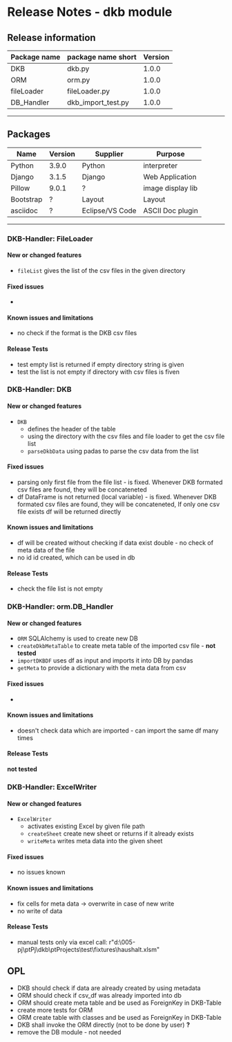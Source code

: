 # Release Notes - dkb module

## Release information

|Package name           |package name short     |Version   
|---------------        |---                    | ----
|DKB   	                |dkb.py   	            |1.0.0   
|ORM   	                |orm.py   		        |1.0.0   
|fileLoader             |fileLoader.py 	        |1.0.0  
|DB_Handler             |dkb_import_test.py 	|1.0.0   

----


## Packages

|Name   	    |Version   			|Supplier           |Purpose   
|---------      |--------           |-------            |-------
|Python   		|3.9.0   	        |Python   	        |interpreter   
|Django   		|3.1.5   	        |Django   	        |Web Application 
|Pillow         |9.0.1              |?                  |image display lib
|Bootstrap   	|?			        |Layout   	        |Layout
|asciidoc   	|?			        |Eclipse/VS Code   	|ASCII Doc plugin 

----

### DKB-Handler: FileLoader
#### New or changed features
* `fileList` gives the list of the csv files in the given directory

#### Fixed issues
* 
#### Known issues and limitations
* no check if the format is the DKB csv files
#### Release Tests
* test empty list is returned if empty directory string is given
* test the list is not empty if directory with csv files is fiven


### DKB-Handler: DKB
#### New or changed features
* `DKB` 
  * defines the header of the table
  * using the directory with the csv files and file loader to get the csv file list 
  * `parseDkbData` using padas to parse the csv data from the list

#### Fixed issues
* parsing only first file from the file list - is fixed. Whenever DKB formated csv files are found, they will be concateneted
* df DataFrame is not returned (local variable) - is fixed. Whenever DKB formated csv files are found, they will be concateneted, If only one csv file exists df will be returned directly
#### Known issues and limitations
* df will be created without checking if data exist double - no check of meta data of the file
* no id id created, which can be used in db
#### Release Tests
* check the file list is not empty


### DKB-Handler: orm.DB_Handler
#### New or changed features
* `ORM` SQLAlchemy is used to create new DB 
* `createDkbMetaTable` to create meta table of the imported csv file - **not tested**
* `importDKBDF` uses df as input and imports it into DB by pandas
* `getMeta` to provide a dictionary with the meta data from csv

#### Fixed issues
*
#### Known issues and limitations
* doesn't check data which are imported - can import the same df many times

#### Release Tests
**not tested**


### DKB-Handler: ExcelWriter
#### New or changed features
* `ExcelWriter` 
  * activates existing Excel by given file path
  * `createSheet` create new sheet or returns if it already exists
  * `writeMeta` writes meta data into the given sheet

#### Fixed issues
* no issues known
#### Known issues and limitations
* fix cells for meta data -> overwrite in case of new write
* no write of data
#### Release Tests 
* manual tests only via excel call: r"d:\005-pj\ptPj\dkb\ptProjects\test\fixtures\haushalt.xlsm"




## OPL
* DKB should check if data are already created by using metadata
* ORM should check if csv_df was already imported into db
* ORM should create meta table and be used as ForeignKey in DKB-Table
* create more tests for ORM
* ORM create table with classes and be used as ForeignKey in DKB-Table
* DKB shall invoke the ORM directly (not to be done by user) **?**
* remove the DB module - not needed